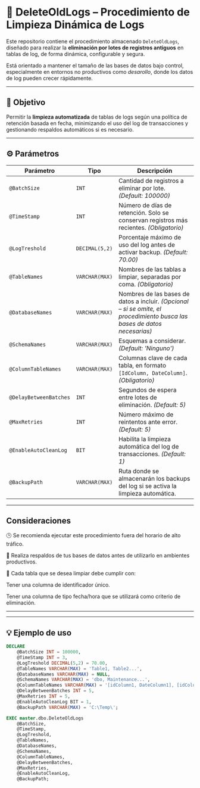 # 🧹 DeleteOldLogs – Procedimiento de Limpieza Dinámica de Logs

Este repositorio contiene el procedimiento almacenado `DeleteOldLogs`, diseñado para realizar la **eliminación por lotes de registros antiguos** en tablas de log, de forma dinámica, configurable y segura.

Está orientado a mantener el tamaño de las bases de datos bajo control, especialmente en entornos no productivos como *desarollo*, donde los datos de log pueden crecer rápidamente.

---

## 📌 Objetivo

Permitir la **limpieza automatizada** de tablas de logs según una política de retención basada en fecha, minimizando el uso del log de transacciones y gestionando respaldos automáticos si es necesario.

---

## ⚙️ Parámetros

| Parámetro               | Tipo             | Descripción |
|-------------------------|------------------|-------------|
| `@BatchSize`            | `INT`            | Cantidad de registros a eliminar por lote. *(Default: 100000)* |
| `@TimeStamp`            | `INT`            | Número de días de retención. Solo se conservan registros más recientes. *(Obligatorio)* |
| `@LogTreshold`          | `DECIMAL(5,2)`   | Porcentaje máximo de uso del log antes de activar backup. *(Default: 70.00)* |
| `@TableNames`           | `VARCHAR(MAX)`   | Nombres de las tablas a limpiar, separadas por coma. *(Obligatorio)* |
| `@DatabaseNames`        | `VARCHAR(MAX)`   | Nombres de las bases de datos a incluir. *(Opcional – si se omite, el procedimiento busca las bases de datos necesarias)* |
| `@SchemaNames`          | `VARCHAR(MAX)`   | Esquemas a considerar. *(Default: 'Ninguno')* |
| `@ColumnTableNames`     | `VARCHAR(MAX)`   | Columnas clave de cada tabla, en formato `[IdColumn, DateColumn]`. *(Obligatorio)* |
| `@DelayBetweenBatches`  | `INT`            | Segundos de espera entre lotes de eliminación. *(Default: 5)* |
| `@MaxRetries`           | `INT`            | Número máximo de reintentos ante error. *(Default: 5)* |
| `@EnableAutoCleanLog`   | `BIT`            | Habilita la limpieza automática del log de transacciones. *(Default: 1)* |
| `@BackupPath`           | `VARCHAR(MAX)`   | Ruta donde se almacenarán los backups del log si se activa la limpieza automática. |

---
## Consideraciones
🕒 Se recomienda ejecutar este procedimiento fuera del horario de alto tráfico.

💾 Realiza respaldos de tus bases de datos antes de utilizarlo en ambientes productivos.

📌 Cada tabla que se desea limpiar debe cumplir con:

Tener una columna de identificador único.

Tener una columna de tipo fecha/hora que se utilizará como criterio de eliminación.

---
---

## 💡 Ejemplo de uso

```sql
DECLARE
    @BatchSize INT = 100000,
    @TimeStamp INT = 3,
    @LogTreshold DECIMAL(5,2) = 70.00,
    @TableNames VARCHAR(MAX) = 'Table1, Table2...',
    @DatabaseNames VARCHAR(MAX) = NULL,
    @SchemaNames VARCHAR(MAX) = 'dbo, Maintenance...',
    @ColumnTableNames VARCHAR(MAX) = '[idColumn1, DateColumn1], [idColumn2, DateColumn2]...',
    @DelayBetweenBatches INT = 5,
    @MaxRetries INT = 5,
    @EnableAutoCleanLog BIT = 1,
    @BackupPath VARCHAR(MAX) = 'C:\Temp\';

EXEC master.dbo.DeleteOldLogs 
    @BatchSize,
    @TimeStamp,
    @LogTreshold,
    @TableNames,
    @DatabaseNames,
    @SchemaNames,
    @ColumnTableNames,
    @DelayBetweenBatches,
    @MaxRetries,
    @EnableAutoCleanLog,
    @BackupPath;

